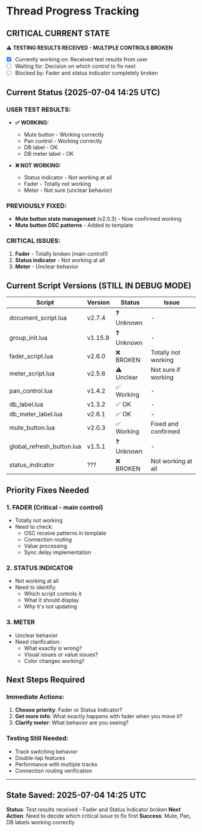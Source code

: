 # Thread Progress Tracking

## CRITICAL CURRENT STATE
**⚠️ TESTING RESULTS RECEIVED - MULTIPLE CONTROLS BROKEN**
- [x] Currently working on: Received test results from user
- [ ] Waiting for: Decision on which control to fix next
- [ ] Blocked by: Fader and status indicator completely broken

## Current Status (2025-07-04 14:25 UTC)

### USER TEST RESULTS:
- **✅ WORKING:**
  - Mute button - Working correctly
  - Pan control - Working correctly
  - DB label - OK
  - DB meter label - OK
  
- **❌ NOT WORKING:**
  - Status indicator - Not working at all
  - Fader - Totally not working
  - Meter - Not sure (unclear behavior)

### PREVIOUSLY FIXED:
- **Mute button state management** (v2.0.3) - Now confirmed working
- **Mute button OSC patterns** - Added to template

### CRITICAL ISSUES:
1. **Fader** - Totally broken (main control!)
2. **Status indicator** - Not working at all
3. **Meter** - Unclear behavior

## Current Script Versions (STILL IN DEBUG MODE)

| Script | Version | Status | Issue |
|--------|---------|--------|-------|
| document_script.lua | v2.7.4 | ❓ Unknown | - |
| group_init.lua | v1.15.9 | ❓ Unknown | - |
| fader_script.lua | v2.6.0 | ❌ BROKEN | Totally not working |
| meter_script.lua | v2.5.6 | ⚠️ Unclear | Not sure if working |
| pan_control.lua | v1.4.2 | ✅ Working | - |
| db_label.lua | v1.3.2 | ✅ OK | - |
| db_meter_label.lua | v2.6.1 | ✅ OK | - |
| mute_button.lua | v2.0.3 | ✅ Working | Fixed and confirmed |
| global_refresh_button.lua | v1.5.1 | ❓ Unknown | - |
| status_indicator | ??? | ❌ BROKEN | Not working at all |

## Priority Fixes Needed

### 1. FADER (Critical - main control)
- Totally not working
- Need to check:
  - OSC receive patterns in template
  - Connection routing
  - Value processing
  - Sync delay implementation

### 2. STATUS INDICATOR
- Not working at all
- Need to identify:
  - Which script controls it
  - What it should display
  - Why it's not updating

### 3. METER
- Unclear behavior
- Need clarification:
  - What exactly is wrong?
  - Visual issues or value issues?
  - Color changes working?

## Next Steps Required

### Immediate Actions:
1. **Choose priority**: Fader or Status Indicator?
2. **Get more info**: What exactly happens with fader when you move it?
3. **Clarify meter**: What behavior are you seeing?

### Testing Still Needed:
- Track switching behavior
- Double-tap features
- Performance with multiple tracks
- Connection routing verification

---

## State Saved: 2025-07-04 14:25 UTC
**Status**: Test results received - Fader and Status Indicator broken
**Next Action**: Need to decide which critical issue to fix first
**Success**: Mute, Pan, DB labels working correctly